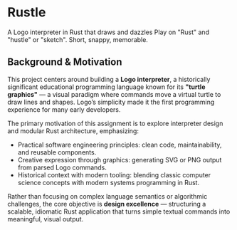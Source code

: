 # Rustle
A Logo interpreter in Rust that draws and dazzles
Play on "Rust" and "hustle" or "sketch". Short, snappy, memorable.

## Background & Motivation
This project centers around building a **Logo interpreter**, a historically significant educational programming language known for its **"turtle graphics"** — a visual paradigm where commands move a virtual turtle to draw lines and shapes. Logo’s simplicity made it the first programming experience for many early developers.
 
The primary motivation of this assignment is to explore interpreter design and modular Rust architecture, emphasizing:
- Practical software engineering principles: clean code, maintainability, and reusable components.
- Creative expression through graphics: generating SVG or PNG output from parsed Logo commands.
- Historical context with modern tooling: blending classic computer science concepts with modern systems programming in Rust.

Rather than focusing on complex language semantics or algorithmic challenges, the core objective is **design excellence** — structuring a scalable, idiomatic Rust application that turns simple textual commands into meaningful, visual output.
